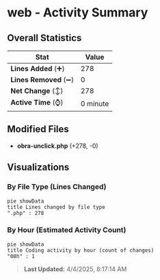 # web - Activity Summary 

## Overall Statistics

| Stat                   | Value                                                             |
| ---------------------- | ----------------------------------------------------------------- |
| **Lines Added** (➕)   | 278                                          |
| **Lines Removed** (➖) | 0                                        |
| **Net Change** (↕)    | 278                |
| **Active Time** (⌚)   | 0 minute |


## Modified Files
- **obra-unclick.php** (+278, -0)

## Visualizations

### By File Type (Lines Changed)

```mermaid
pie showData
title Lines changed by file type
".php" : 278
```

### By Hour (Estimated Activity Count)

```mermaid
pie showData
title Coding activity by hour (count of changes)
"08h" : 1
```


> **Last Updated:** 4/4/2025, 8:17:14 AM